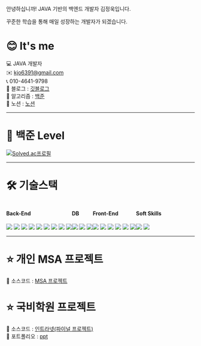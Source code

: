 <p>안녕하십니까! JAVA 기반의 백엔드 개발자 김정욱입니다.</p>
<p>꾸준한 학습을 통해 매일 성장하는 개발자가 되겠습니다.</p>

# 😊 It's me
💻 JAVA 개발자 <br>
✉️ kjo6391@gmail.com <br>
📞 010-4641-9798 <br>
🔗 블로그 : <a href="https://jungwook87.github.io/" target="_blank">깃블로그</a> <br>
💯 알고리즘 : <a href="https://jungwook87.github.io/categories/%EC%95%8C%EA%B3%A0%EB%A6%AC%EC%A6%98/" target="_blank">백준</a> <br>
🔗 노션 : <a href="https://great-innovation-deb.notion.site/182789b52a2441a5972d627d6e453e1e" target="_blank">노션</a>

<hr>

# 💯 백준 Level
[![Solved.ac프로필](http://mazassumnida.wtf/api/v2/generate_badge?boj=lucky6391)](https://solved.ac/profile/lucky6391)

<hr>

# 🛠️ 기술스택
<div style="display:flex; flex-direction:row;">
  <div>
    <h4>Back-End</h4>
    <img src="https://img.shields.io/badge/java-007396?style=for-the-badge&logo=java&logoColor=white"> 
    <img src="https://img.shields.io/badge/Spring Framewor-6DB33F?style=for-the-badge&logo=spring&logoColor=white">
    <img src="https://img.shields.io/badge/springsecurity-6DB33F?style=for-the-badge&logo=springsecurity&logoColor=white">
    <img src="https://img.shields.io/badge/maven-71A36?style=for-the-badge&logo=apachemaven&logoColor=white">
    <img src="https://img.shields.io/badge/Gradle-02303A?style=for-the-badge&logo=Gradle&logoColor=white">
    <img src="https://img.shields.io/badge/Gson-00FF00?style=for-the-badge&logo=google&logoColor=white">
    <img src="https://img.shields.io/badge/json-13B5EA?style=for-the-badge&logo=json&logoColor=white"> 
    <img src="https://img.shields.io/badge/mybatis-2E51A2?style=for-the-badge&logo=&logoColor=white">
    <img src="https://img.shields.io/badge/JPA-007396?style=for-the-badge&logo=&logoColor=white">
  </div>
  <div>
    <h4>DB</h4>
    <img src="https://img.shields.io/badge/oracle-F80000?style=for-the-badge&logo=oracle&logoColor=white">
    <img src="https://img.shields.io/badge/MySQL-4479A1?style=for-the-badge&logo=mysql&logoColor=white">
    <img src="https://img.shields.io/badge/mariadb-003545?style=for-the-badge&logo=mariadb&logoColor=white">
  </div>
  <div>
    <h4>Front-End</h4>
    <img src="https://img.shields.io/badge/html5-E34F26?style=for-the-badge&logo=html5&logoColor=white"> 
    <img src="https://img.shields.io/badge/css-1572B6?style=for-the-badge&logo=css3&logoColor=white"> 
    <img src="https://img.shields.io/badge/javascript-F7DF1E?style=for-the-badge&logo=javascript&logoColor=black">
    <img src="https://img.shields.io/badge/jquery-0769AD?style=for-the-badge&logo=jquery&logoColor=white">
    <img src="https://img.shields.io/badge/ajax-23C8D2?style=for-the-badge&logo=&logoColor=white">
    <img src="https://img.shields.io/badge/vue.js-4FC08D?style=for-the-badge&logo=vuedotjs&logoColor=white">
  </div>
  <div>
    <h4>Soft Skills</h4>
    <img src="https://img.shields.io/badge/github-232F3E?style=for-the-badge&logo=github&logoColor=white">
    <img src="https://img.shields.io/badge/SVN-F7DF1E?style=for-the-badge&logo=&logoColor=black">
  </div>
</div>

<hr>

# ⭐ 개인 MSA 프로젝트
🔗 소스코드 : <a href="https://github.com/JungWook87/MSAProject">MSA 프로젝트</a> <br>

# ⭐ 국비학원 프로젝트
🔗 소스코드 : <a href="https://github.com/JungWook87/Omen">인트라넷(파이널 프로젝트)</a> <br>
🔗 포트폴리오 : <a href="https://drive.google.com/file/d/18CBHADTQA3fgkkoxyJ0v5T6vHTrtr4KG/view" target="_blank">ppt</a>


